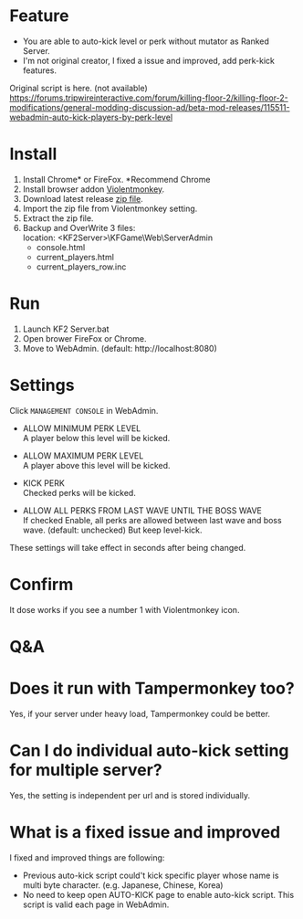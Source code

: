 # Feature

* You are able to auto-kick level or perk without mutator as Ranked Server.
* I'm not original creator, I fixed a issue and improved, add perk-kick features.  

Original script is here. (not available)  
https://forums.tripwireinteractive.com/forum/killing-floor-2/killing-floor-2-modifications/general-modding-discussion-ad/beta-mod-releases/115511-webadmin-auto-kick-players-by-perk-level

# Install

1. Install Chrome* or FireFox. *Recommend Chrome
2. Install browser addon [Violentmonkey](https://addons.mozilla.org/ja/firefox/addon/violentmonkey/).
3. Download latest release [zip file](https://github.com/BEROCHLU/kf2-autokick-level-and-perk/releases).
4. Import the zip file from Violentmonkey setting.
5. Extract the zip file.
6. Backup and OverWrite 3 files:  
location: \<KF2Server\>\KFGame\Web\ServerAdmin
    * console.html
    * current_players.html
    * current_players_row.inc

# Run

1. Launch KF2 Server.bat
2. Open brower FireFox or Chrome.
3. Move to WebAdmin. (default: http://localhost:8080)  

# Settings
Click `MANAGEMENT CONSOLE` in WebAdmin.

* ALLOW MINIMUM PERK LEVEL  
A player below this level will be kicked.

* ALLOW MAXIMUM PERK LEVEL  
A player above this level will be kicked.

* KICK PERK  
Checked perks will be kicked.

* ALLOW ALL PERKS FROM LAST WAVE UNTIL THE BOSS WAVE  
If checked Enable, all perks are allowed between last wave and boss wave. (default: unchecked)
But keep level-kick.

These settings will take effect in seconds after being changed.

# Confirm

It dose works if you see a number 1 with Violentmonkey icon.

# Q&A

# Does it run with Tampermonkey too?

Yes, if your server under heavy load, Tampermonkey could be better.

# Can I do individual auto-kick setting for multiple server?	

Yes, the setting is independent per url and is stored individually.

# What is a fixed issue and improved

I fixed and improved things are following:

* Previous auto-kick script could't kick specific player whose name is multi byte character. (e.g. Japanese, Chinese, Korea)  
* No need to keep open AUTO-KICK page to enable auto-kick script. This script is valid each page in WebAdmin.
